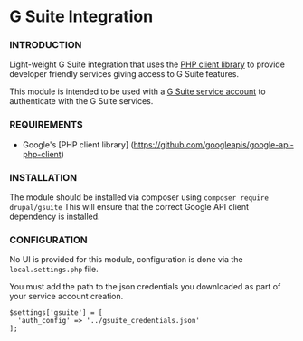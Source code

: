 # G Suite Integration

### INTRODUCTION

Light-weight G Suite integration that uses the
[PHP client library](https://github.com/googleapis/google-api-php-client)
to provide developer friendly services giving access to G Suite features.

This module is intended to be used with a
[G Suite service account](https://support.google.com/a/answer/7378726?hl=en)
to authenticate with the G Suite services.

### REQUIREMENTS

 - Google's [PHP client library]
  (https://github.com/googleapis/google-api-php-client)

### INSTALLATION

The module should be installed via composer using
`composer require drupal/gsuite`
This will ensure that the correct Google API client dependency is installed.

### CONFIGURATION

No UI is provided for this module, configuration is done via the
`local.settings.php` file.

You must add the path to the json credentials you downloaded as part of your
service account creation.

```
$settings['gsuite'] = [
  'auth_config' => '../gsuite_credentials.json'
];
```
